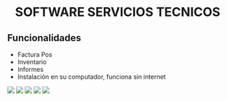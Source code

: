 <p align="center">


<h1 align="center">SOFTWARE SERVICIOS TECNICOS</h1>


<p align="center">


## Funcionalidades
- Factura Pos
- Inventario
- Informes
- Instalación en su computador, funciona sin internet



<img src="https://elprimo0909.github.io/SitioWeb_elPrimo/img/SM_servicios_DESKTOP3.png" > 
<img src="https://elprimo0909.github.io/SitioWeb_elPrimo/img/servicios2.png" > 
<img src="https://elprimo0909.github.io/SitioWeb_elPrimo/img/servicios4.png" >
<img src="https://elprimo0909.github.io/SitioWeb_elPrimo/img/SM_servicios_config.png" >
<img src="https://elprimo0909.github.io/SitioWeb_elPrimo/img/informesTecn2.png" >

<a href="https://sm-software-colombia.github.io/sm/img/logoPOS2.png" id="logo"></a>
<br/>

<p align="center">

</a>
</p>
<br/>



